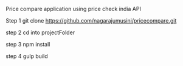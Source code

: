 Price compare application using price check india API


Step 1
git clone https://github.com/nagarajumusini/pricecompare.git

step 2
cd into projectFolder

step 3
npm install

step 4
gulp build
